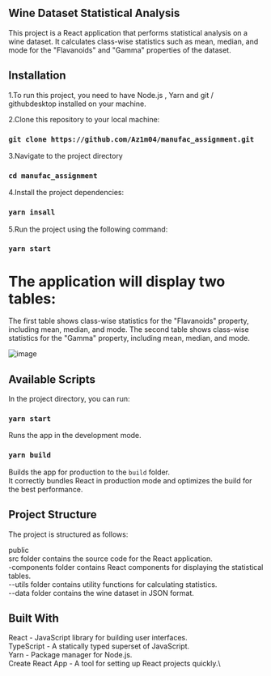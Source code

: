 ## Wine Dataset Statistical Analysis

This project is a React application that performs statistical analysis on a wine dataset. It calculates class-wise statistics such as mean, median, and mode for the "Flavanoids" and "Gamma" properties of the dataset.

## Installation
1.To run this project, you need to have Node.js , Yarn and git / githubdesktop installed on your machine.

2.Clone this repository to your local machine:
### `git clone https://github.com/Az1m04/manufac_assignment.git`

3.Navigate to the project directory
### `cd manufac_assignment`

4.Install the project dependencies:
### `yarn insall`

5.Run the project using the following command:
### `yarn start`


# The application will display two tables:

The first table shows class-wise statistics for the "Flavanoids" property, including mean, median, and mode.
The second table shows class-wise statistics for the "Gamma" property, including mean, median, and mode.


![image](https://github.com/Az1m04/manufac_assignment/assets/42888008/1bd04b17-e86f-46de-b8dd-f08808abde23)





## Available Scripts
In the project directory, you can run:
### `yarn start`

Runs the app in the development mode.
### `yarn build`

Builds the app for production to the `build` folder.\
It correctly bundles React in production mode and optimizes the build for the best performance.


## Project Structure
The project is structured as follows:

public\
src                           folder contains the source code for the React application.\
 -components                  folder contains React components for displaying the statistical tables.\
 --utils                      folder contains utility functions for calculating statistics.\
 --data                       folder contains the wine dataset in JSON format.


## Built With
React - JavaScript library for building user interfaces.\
TypeScript - A statically typed superset of JavaScript.\
Yarn - Package manager for Node.js.\
Create React App - A tool for setting up React projects quickly.\






